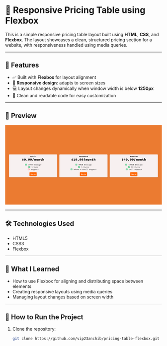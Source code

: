# 💸 Responsive Pricing Table using Flexbox

This is a simple responsive pricing table layout built using **HTML**, **CSS**, and **Flexbox**. The layout showcases a clean, structured pricing section for a website, with responsiveness handled using media queries.

---

## 🚀 Features

- ✅ Built with **Flexbox** for layout alignment
- 📱 **Responsive design**: adapts to screen sizes
- 💻 Layout changes dynamically when window width is below **1250px**
- 🧼 Clean and readable code for easy customization

---

## 📸 Preview

![Screenshot of Pricing Table](image.png)



---

## 🛠️ Technologies Used

- HTML5
- CSS3
- Flexbox

---

## 🧠 What I Learned

- How to use Flexbox for aligning and distributing space between elements
- Creating responsive layouts using media queries
- Managing layout changes based on screen width

---

## 🧪 How to Run the Project

1. Clone the repository:
   ```bash
   git clone https://github.com/vip23anchib/pricing-table-flexbox.git



[def]: image.png
[def2]: image.png